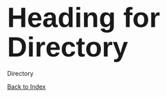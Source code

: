 <html>
<head>
<h1><span style='font-size:48.0pt;line-height:107%;font-family:"Arial",sans-serif'>Heading for Directory</span></h1>
</head>
<body>
Directory

<a><a href=https://github.com/ESaparito/esaparito/blob/master/index.md>Back to Index</a>
</body>

</html>
